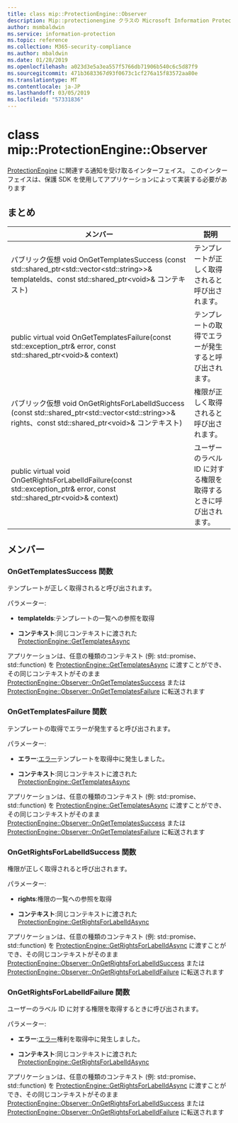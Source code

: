 ```yaml
---
title: class mip::ProtectionEngine::Observer
description: Mip::protectionengine クラスの Microsoft Information Protection (MIP) SDK について説明します。
author: msmbaldwin
ms.service: information-protection
ms.topic: reference
ms.collection: M365-security-compliance
ms.author: mbaldwin
ms.date: 01/28/2019
ms.openlocfilehash: a023d3e5a3ea557f5766db71906b540c6c5d87f9
ms.sourcegitcommit: 471b3683367d93f0673c1cf276a15f83572aa80e
ms.translationtype: MT
ms.contentlocale: ja-JP
ms.lasthandoff: 03/05/2019
ms.locfileid: "57331836"
---
```

# <a name="class-mipprotectionengineobserver"></a>class mip::ProtectionEngine::Observer 
[ProtectionEngine](class_mip_protectionengine.md) に関連する通知を受け取るインターフェイス。
このインターフェイスは、保護 SDK を使用してアプリケーションによって実装する必要があります
  
## <a name="summary"></a>まとめ
 メンバー                        | 説明                                
--------------------------------|---------------------------------------------
パブリック仮想 void OnGetTemplatesSuccess (const std::shared_ptr\<std::vector\<std::string\>\>& templateIds、const std::shared_ptr\<void\>& コンテキスト)  |  テンプレートが正しく取得されると呼び出されます。
public virtual void OnGetTemplatesFailure(const std::exception_ptr& error, const std::shared_ptr\<void\>& context)  |  テンプレートの取得でエラーが発生すると呼び出されます。
パブリック仮想 void OnGetRightsForLabelIdSuccess (const std::shared_ptr\<std::vector\<std::string\>\>& rights、const std::shared_ptr\<void\>& コンテキスト)  |  権限が正しく取得されると呼び出されます。
public virtual void OnGetRightsForLabelIdFailure(const std::exception_ptr& error, const std::shared_ptr\<void\>& context)  |  ユーザーのラベル ID に対する権限を取得するときに呼び出されます。
  
## <a name="members"></a>メンバー
  
### <a name="ongettemplatessuccess-function"></a>OnGetTemplatesSuccess 関数
テンプレートが正しく取得されると呼び出されます。

パラメーター:  
* **templateIds**:テンプレートの一覧への参照を取得 


* **コンテキスト**:同じコンテキストに渡された[ProtectionEngine::GetTemplatesAsync](class_mip_protectionengine.md#gettemplatesasync-function)


アプリケーションは、任意の種類のコンテキスト (例: std::promise、std::function) を [ProtectionEngine::GetTemplatesAsync](class_mip_protectionengine.md#gettemplatesasync-function) に渡すことができ、その同じコンテキストがそのまま [ProtectionEngine::Observer::OnGetTemplatesSuccess](class_mip_protectionengine_observer.md#ongettemplatessuccess-function) または [ProtectionEngine::Observer::OnGetTemplatesFailure](class_mip_protectionengine_observer.md#ongettemplatesfailure-function) に転送されます
  
### <a name="ongettemplatesfailure-function"></a>OnGetTemplatesFailure 関数
テンプレートの取得でエラーが発生すると呼び出されます。

パラメーター:  
* **エラー**:[エラー](class_mip_error.md)テンプレートを取得中に発生しました。 


* **コンテキスト**:同じコンテキストに渡された[ProtectionEngine::GetTemplatesAsync](class_mip_protectionengine.md#gettemplatesasync-function)


アプリケーションは、任意の種類のコンテキスト (例: std::promise、std::function) を [ProtectionEngine::GetTemplatesAsync](class_mip_protectionengine.md#gettemplatesasync-function) に渡すことができ、その同じコンテキストがそのまま [ProtectionEngine::Observer::OnGetTemplatesSuccess](class_mip_protectionengine_observer.md#ongettemplatessuccess-function) または [ProtectionEngine::Observer::OnGetTemplatesFailure](class_mip_protectionengine_observer.md#ongettemplatesfailure-function) に転送されます
  
### <a name="ongetrightsforlabelidsuccess-function"></a>OnGetRightsForLabelIdSuccess 関数
権限が正しく取得されると呼び出されます。

パラメーター:  
* **rights**:権限の一覧への参照を取得 


* **コンテキスト**:同じコンテキストに渡された[ProtectionEngine::GetRightsForLabelIdAsync](class_mip_protectionengine.md#getrightsforlabelidasync-function)


アプリケーションは、任意の種類のコンテキスト (例: std::promise、std::function) を [ProtectionEngine::GetRightsForLabelIdAsync](class_mip_protectionengine.md#getrightsforlabelidasync-function) に渡すことができ、その同じコンテキストがそのまま [ProtectionEngine::Observer::OnGetRightsForLabelIdSuccess](class_mip_protectionengine_observer.md#ongetrightsforlabelidsuccess-function) または [ProtectionEngine::Observer::OnGetRightsForLabelIdFailure](class_mip_protectionengine_observer.md#ongetrightsforlabelidfailure-function) に転送されます
  
### <a name="ongetrightsforlabelidfailure-function"></a>OnGetRightsForLabelIdFailure 関数
ユーザーのラベル ID に対する権限を取得するときに呼び出されます。

パラメーター:  
* **エラー**:[エラー](class_mip_error.md)権利を取得中に発生しました。 


* **コンテキスト**:同じコンテキストに渡された[ProtectionEngine::GetRightsForLabelIdAsync](class_mip_protectionengine.md#getrightsforlabelidasync-function)


アプリケーションは、任意の種類のコンテキスト (例: std::promise、std::function) を [ProtectionEngine::GetRightsForLabelIdAsync](class_mip_protectionengine.md#getrightsforlabelidasync-function) に渡すことができ、その同じコンテキストがそのまま [ProtectionEngine::Observer::OnGetRightsForLabelIdSuccess](class_mip_protectionengine_observer.md#ongetrightsforlabelidsuccess-function) または [ProtectionEngine::Observer::OnGetRightsForLabelIdFailure](class_mip_protectionengine_observer.md#ongetrightsforlabelidfailure-function) に転送されます
